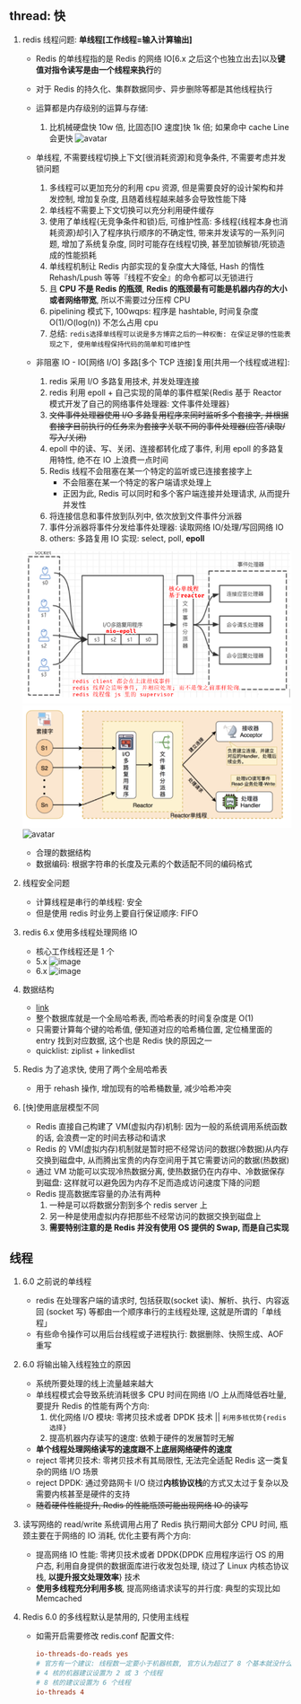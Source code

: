 ## thread: 快

1. redis 线程问题: **单线程[工作线程=输入计算输出]**

   - Redis 的单线程指的是 Redis 的网络 IO[6.x 之后这个也独立出去]以及**键值对指令读写是由一个线程来执行**的
   - 对于 Redis 的持久化、集群数据同步、异步删除等都是其他线程执行
   - 运算都是内存级别的运算与存储:

     1. 比机械硬盘快 10w 倍, 比固态[IO 速度]快 1k 倍; 如果命中 cache Line 会更快
        ![avatar](https://user-images.githubusercontent.com/42330329/169217604-3034cca1-b6ca-4f76-b95c-8843e9f2782a.png)

   - 单线程, 不需要线程切换上下文[很消耗资源]和竞争条件, 不需要考虑并发锁问题
     1. 多线程可以更加充分的利用 cpu 资源, 但是需要良好的设计架构和并发控制, 增加复杂度, 且随着线程越来越多会导致性能下降
     2. 单线程不需要上下文切换可以充分利用硬件缓存
     3. 使用了单线程{无竞争条件和锁}后, 可维护性高: 多线程{线程本身也消耗资源}却引入了程序执行顺序的不确定性, 带来并发读写的一系列问题, 增加了系统复杂度, 同时可能存在线程切换, 甚至加锁解锁/死锁造成的性能损耗
     4. 单线程机制让 Redis 内部实现的复杂度大大降低, Hash 的惰性 Rehash/Lpush 等等『线程不安全』的命令都可以无锁进行
     5. 且 **CPU 不是 Redis 的瓶颈**, **Redis 的瓶颈最有可能是机器内存的大小或者网络带宽**, 所以不需要过分压榨 CPU
     6. pipelining 模式下, 100wqps: 程序是 hashtable, 时间复杂度 O(1)/O(log(n)) 不怎么占用 cpu
     7. 总结: `redis选择单线程可以说是多方博弈之后的一种权衡: 在保证足够的性能表现之下, 使用单线程保持代码的简单和可维护性`
   - 非阻塞 IO - IO[网络 I/O] 多路[多个 TCP 连接]复用[共用一个线程或进程]:
     1. redis 采用 I/O 多路复用技术, 并发处理连接
     2. redis 利用 epoll + 自己实现的简单的事件框架{Redis 基于 Reactor 模式开发了自己的网络事件处理器: 文件事件处理器}
     3. ~~文件事件处理器使用 I/O 多路复用程序来同时监听多个套接字, 并根据套接字目前执行的任务来为套接字关联不同的事件处理器(应答/读取/写入/关闭)~~
     4. epoll 中的读、写、关闭、连接都转化成了事件, 利用 epoll 的多路复用特性, 绝不在 IO 上浪费一点时间
     5. Redis 线程不会阻塞在某一个特定的监听或已连接套接字上
        - 不会阻塞在某一个特定的客户端请求处理上
        - 正因为此, Redis 可以同时和多个客户端连接并处理请求, 从而提升并发性
     6. 将连接信息和事件放到队列中, 依次放到文件事件分派器
     7. 事件分派器将事件分发给事件处理器: 读取网络 IO/处理/写回网络 IO
     8. others: 多路复用 IO 实现: select, poll, **epoll**

   ![avatar](/static/image/redis/rredisthread.png)
   ![avatar](/static/image/redis/redis-io-reactort.png)
   ![avatar](https://user-images.githubusercontent.com/42330329/169217763-b8e8bccd-f1d2-4a03-a0e0-dc369a23e70f.png)

   - 合理的数据结构
   - 数据编码: 根据字符串的长度及元素的个数适配不同的编码格式

2. 线程安全问题

   - 计算线程是串行的单线程: 安全
   - 但是使用 redis 时业务上要自行保证顺序: FIFO

3. redis 6.x 使用多线程处理网络 IO

   - 核心工作线程还是 1 个
   - 5.x
     ![image](https://user-images.githubusercontent.com/42330329/169222817-6c23d685-5456-4faf-9486-b7e0bc99210f.png)
   - 6.x
     ![image](https://user-images.githubusercontent.com/42330329/169222875-80bfd0a3-e9b2-4d81-902a-7de1791f2139.png)

4. 数据结构

   - [link](./03.data-struct.md)
   - 整个数据库就是一个全局哈希表, 而哈希表的时间复杂度是 O(1)
   - 只需要计算每个键的哈希值, 便知道对应的哈希桶位置, 定位桶里面的 entry 找到对应数据, 这个也是 Redis 快的原因之一
   - quicklist: ziplist + linkedlist

5. Redis 为了追求快, 使用了两个全局哈希表
   - 用于 rehash 操作, 增加现有的哈希桶数量, 减少哈希冲突
6. [快]使用底层模型不同
   - Redis 直接自己构建了 VM(虚拟内存)机制: 因为一般的系统调用系统函数的话, 会浪费一定的时间去移动和请求
   - Redis 的 VM(虚拟内存)机制就是暂时把不经常访问的数据(冷数据)从内存交换到磁盘中, 从而腾出宝贵的内存空间用于其它需要访问的数据(热数据)
   - 通过 VM 功能可以实现冷热数据分离, 使热数据仍在内存中、冷数据保存到磁盘: 这样就可以避免因为内存不足而造成访问速度下降的问题
   - Redis 提高数据库容量的办法有两种
     1. 一种是可以将数据分割到多个 redis server 上
     2. 另一种是使用虚拟内存把那些不经常访问的数据交换到磁盘上
     3. **需要特别注意的是 Redis 并没有使用 OS 提供的 Swap, 而是自己实现**

## 线程

1.  6.0 之前说的单线程

    - redis 在处理客户端的请求时, 包括获取(socket 读)、解析、执行、内容返回 (socket 写) 等都由一个顺序串行的主线程处理, 这就是所谓的「单线程」
    - 有些命令操作可以用后台线程或子进程执行: 数据删除、快照生成、AOF 重写

2.  6.0 将输出输入线程独立的原因

    - 系统所要处理的线上流量越来越大
    - 单线程模式会导致系统消耗很多 CPU 时间在网络 I/O 上从而降低吞吐量, 要提升 Redis 的性能有两个方向:
      1.  优化网络 I/O 模块: 零拷贝技术或者 DPDK 技术 || `利用多核优势{redis选择}`
      2.  提高机器内存读写的速度: 依赖于硬件的发展暂时无解
    - **单个线程处理网络读写的速度跟不上底层网络硬件的速度**
    - reject 零拷贝技术: 零拷贝技术有其局限性, 无法完全适配 Redis 这一类复杂的网络 I/O 场景
    - reject DPDK: 通过旁路网卡 I/O 绕过**内核协议栈**的方式又太过于复杂以及需要内核甚至是硬件的支持
    - ~~随着硬件性能提升, Redis 的性能瓶颈可能出现网络 IO 的读写~~

3.  读写网络的 read/write 系统调用占用了 Redis 执行期间大部分 CPU 时间, 瓶颈主要在于网络的 IO 消耗, 优化主要有两个方向:

    - 提高网络 IO 性能: 零拷贝技术或者 DPDK{DPDK 应用程序运行 OS 的用户态, 利用自身提供的数据面库进行收发包处理, 绕过了 Linux 内核态协议栈, **以提升报文处理效率**} 技术
    - **使用多线程充分利用多核**, 提高网络请求读写的并行度: 典型的实现比如 Memcached

4.  Redis 6.0 的多线程默认是禁用的, 只使用主线程

    - 如需开启需要修改 redis.conf 配置文件:

      ```conf
      io-threads-do-reads yes
      # 官方有一个建议: 线程数一定要小于机器核数, 官方认为超过了 8 个基本就没什么意义了
      # 4 核的机器建议设置为 2 或 3 个线程
      # 8 核的建议设置为 6 个线程
      io-threads 4
      ```
